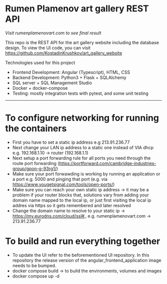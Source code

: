 # Rumen Plamenov art gallery REST API
_Visit rumenplamenovart.com to see final result_

This repo is the REST API for the art gallery website including the database design.
To view the UI code, you can visit https://github.com/KostadinKrushkov/art_gallery_website

Technologies used for this project
- Frontend Development: Angular (Typescript), HTML, CSS
- Backend Development: Python3 + Flask + SQLAlchemy
- SQL server + SQL Management Studio
- Docker + docker-compose
- Testing: mostly integration tests with pytest, and some unit testing

---

# To configure networking for running the containers
- First you have to set a static ip address e.g 213.91.236.77
- Next change your LAN ip address to a static one instead of VIA dhcp e.g. 192.168.1.10 -> router (192.168.1.1)
- Next setup a port forwarding rule for all ports you need through the route port forwarding (https://portforward.com/cambridge-industries-group/gpon-g-93rg1/)
- Make sure your port forwawding is working by running an application or a port e.g. 5000 and pinging that port (e.g. via https://www.yougetsignal.com/tools/open-ports/)
- Make sure you can reach your own static ip address -> it may be a problem if your router blocks that, solutions vary from adding your domain name mapped to the local ip, or just first visiting the local ip addres via https so it gets remembered and later resolved
- Change the domain name to resolve to your static ip -> https://my.eurodns.com/cloud/ssl#_ e.g. rumenplamenovart.com -> 213.91.236.77

# To build and run everything together
- To update the UI refer to the beforementioned UI repository. In this repository the release version of the angular_frontend_application image needs to be bumped.  
- docker compose build  -> to build the environments, volumes and images
- docker compose up -d
